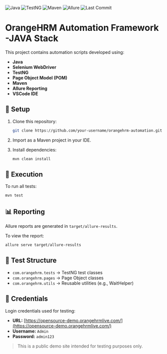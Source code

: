 ![Java](https://img.shields.io/badge/Java-17-blue)
![TestNG](https://img.shields.io/badge/TestNG-enabled-orange)
![Maven](https://img.shields.io/badge/Build-Maven-success-brightgreen)
![Allure](https://img.shields.io/badge/Reports-Allure-blue)
![Last Commit](https://img.shields.io/github/last-commit/riyasudeenkhan/orangehrm-automation-java)

# OrangeHRM Automation Framework -JAVA Stack

This project contains automation scripts developed using:

- **Java**
- **Selenium WebDriver**
- **TestNG**
- **Page Object Model (POM)**
- **Maven**
- **Allure Reporting**
- **VSCode IDE**

## 🔧 Setup

1. Clone this repository:
   ```bash
   git clone https://github.com/your-username/orangehrm-automation.git
   ```

2. Import as a Maven project in your IDE.

3. Install dependencies:
   ```bash
   mvn clean install
   ```

## 🚀 Execution

To run all tests:
```bash
mvn test
```

## 📊 Reporting

Allure reports are generated in `target/allure-results`.

To view the report:
```bash
allure serve target/allure-results
```

## 🧪 Test Structure

- `com.orangehrm.tests` → TestNG test classes  
- `com.orangehrm.pages` → Page Object classes  
- `com.orangehrm.utils` → Reusable utilities (e.g., WaitHelper)

## 🔐 Credentials

Login credentials used for testing:

- **URL:** [https://opensource-demo.orangehrmlive.com/](https://opensource-demo.orangehrmlive.com/)
- **Username:** `Admin`
- **Password:** `admin123`

> This is a public demo site intended for testing purposes only.
